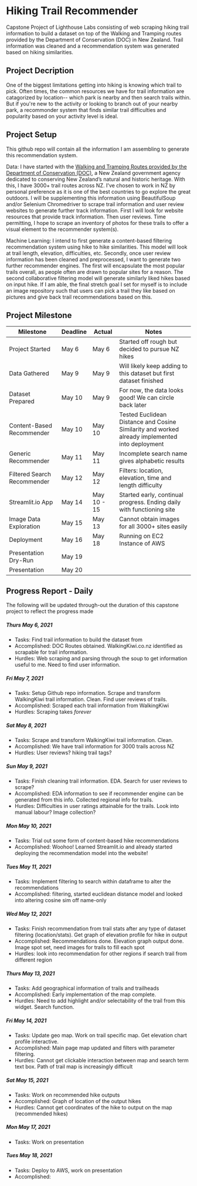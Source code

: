 # Hiking Trail Recommender
Capstone Project of Lighthouse Labs consisting of web scraping hiking trail information to build a dataset on top of the Walking and Tramping routes provided by the Department of Conservation (DOC) in New Zealand. Trail information was cleaned and a recommendation system was generated based on hiking similarities.

## Project Decription
One of the biggest limitations getting into hiking is knowing which trail to pick. Often times, the common resources we have for trail information are catagorized by location-- which park is nearby and then search trails within. But if you're new to the activity or looking to branch out of your nearby park, a recommonder system that finds similar trail difficulties and popularity based on your activity level is ideal. 

## Project Setup
This github repo will contain all the information I am assembling to generate this recommendation system. 

Data: I have started with the [Walking and Tramping Routes provided by the Department of Conservation (DOC)](https://doc-deptconservation.opendata.arcgis.com/datasets/e3f63067394a46238c92f9aed63ff78b), a New Zealand government agency dedicated to conserving New Zealand’s natural and historic heritage. With this, I have 3000+ trail routes across NZ. I've chosen to work in NZ by personal preference as it is one of the best countries to go explore the great outdoors. I will be supplementing this information using BeautifulSoup and/or Selenium Chromedriver to scrape trail information and user review websites to generate further track information. First I will look for website resources that provide track information. Then user reviews. Time permitting, I hope to scrape an inventory of photos for these trails to offer a visual element to the recommender system(s).

Machine Learning: I intend to first generate a content-based filtering recommendation system using hike to hike similarities. This model will look at trail length, elevation, difficulties, etc. Secondly, once user review information has been cleaned and preprocessed, I want to generate two further recommender engines. The first will encapsulate the most popular trails overall, as people often are drawn to popular sites for a reason. The second collaborative filtering model will generate similarly liked hikes based on input hike. If I am able, the final stretch goal I set for myself is to include an image repository such that users can pick a trail they like based on pictures and give back trail recommendations based on this.

## Project Milestone
Milestone | Deadline | Actual | Notes |
--- | --- | --- | --- |
Project Started | May 6 | May 6 | Started off rough but decided to pursue NZ hikes |
Data Gathered | May 9 | May 9 | Will likely keep adding to this dataset but first dataset finished|
Dataset Prepared | May 10 | May 9 | For now, the data looks good! We can circle back later |
Content-Based Recommender | May 10 | May 10 | Tested Euclidean Distance and Cosine Similarity and worked already implemented into deployment |
Generic Recommender | May 11 | May 11 | Incomplete search name gives alphabetic results |
Filtered Search Recommender | May 12 | May 12 | Filters: location, elevation, time and length difficulty |
Streamlit.io App | May 14 | May 10 - 15 | Started early, continual progress. Ending daily with functioning site |
Image Data Exploration | May 15 | May 13 | Cannot obtain images for all 3000+ sites easily |
Deployment | May 16 | May 18 | Running on EC2 Instance of AWS |
Presentation Dry-Run | May 19 | | |
Presentation | May 20 | | |

## Progress Report - Daily
The following will be updated through-out the duration of this capstone project to reflect the progress made
##### Thurs May 6, 2021
* Tasks: Find trail information to build the dataset from
* Accomplished: DOC Routes obtained. WalkingKiwi.co.nz identified as scrapable for trail information.
* Hurdles: Web scraping and parsing through the soup to get information useful to me. Need to find user information.

##### Fri May 7, 2021
* Tasks: Setup Github repo information. Scrape and transform WalkingKiwi trail information. Clean. Find user reviews of trails.
* Accomplished: Scraped each trail information from WalkingKiwi
* Hurdles: Scraping takes *forever*

##### Sat May 8, 2021
* Tasks: Scrape and transform WalkingKiwi trail information. Clean.
* Accomplished: We have trail information for 3000 trails across NZ
* Hurdles: User reviews? hiking trail tags?

##### Sun May 9, 2021
* Tasks: Finish cleaning trail information. EDA.  Search for user reviews to scrape?
* Accomplished: EDA information to see if recommender engine can be generated from this info. Collected regional info for trails.
* Hurdles: Difficulties in user ratings attainable for the trails. Look into manual labour? Image collection?

##### Mon May 10, 2021
* Tasks: Trial out some form of content-based hike recommendations
* Accomplished: Woohoo! Learned Streamlit.io and already started deploying the recommendation model into the website!

##### Tues May 11, 2021
* Tasks: Implement filtering to search within dataframe to alter the recommendations
* Accomplished: filtering, started euclidean distance model and looked into altering cosine sim off name-only

##### Wed May 12, 2021
* Tasks: Finish recommendation from trail stats after any type of dataset filtering (location/stats). Get graph of elevation profile for hike in output
* Accomplished: Recommendations done. Elevation graph output done. Image spot set, need images for trails to fill each spot
* Hurdles: look into recommendation for other regions if search trail from different region

##### Thurs May 13, 2021
* Tasks: Add geographical information of trails and trailheads
* Accomplished: Early implementation of the map complete. 
* Hurdles: Need to add highlight and/or selectability of the trail from this widget. Search function.

##### Fri May 14, 2021
* Tasks: Update geo map. Work on trail specific map. Get elevation chart profile interactive.
* Accomplished: Main page map updated and filters with parameter filtering.
* Hurdles: Cannot get clickable interaction between map and search term text box. Path of trail map is increasingly difficult

##### Sat May 15, 2021
* Tasks: Work on recommended hike outputs
* Accomplished: Graph of location of the output hikes
* Hurdles: Cannot get coordinates of the hike to output on the map (recommended hikes)

##### Mon May 17, 2021
* Tasks: Work on presentation

##### Tues May 18, 2021
* Tasks: Deploy to AWS, work on presentation
* Accomplished: